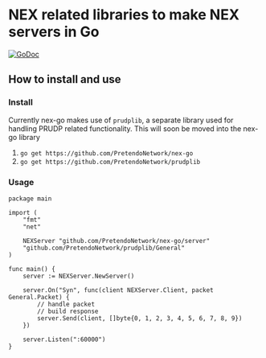 # NEX related libraries to make NEX servers in Go

[![GoDoc](https://godoc.org/github.com/PretendoNetwork/nex-go?status.svg)](https://godoc.org/github.com/PretendoNetwork/nex-go)

## How to install and use

### Install

Currently nex-go makes use of `prudplib`, a separate library used for handling PRUDP related functionality. This will soon be moved into the nex-go library

1. `go get https://github.com/PretendoNetwork/nex-go`
2. `go get https://github.com/PretendoNetwork/prudplib`

### Usage

```Golang
package main

import (
    "fmt"
    "net"

    NEXServer "github.com/PretendoNetwork/nex-go/server"
    "github.com/PretendoNetwork/prudplib/General"
)

func main() {
    server := NEXServer.NewServer()

    server.On("Syn", func(client NEXServer.Client, packet General.Packet) {
        // handle packet
        // build response
        server.Send(client, []byte{0, 1, 2, 3, 4, 5, 6, 7, 8, 9})
    })

    server.Listen(":60000")
}
```